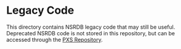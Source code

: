# Legacy Code

This directory contains NSRDB legacy code that may still be useful. Deprecated NSRDB code is not stored in this repository, but can be accessed through the [PXS Repository](https://github.nrel.gov/PXS/pxs).
